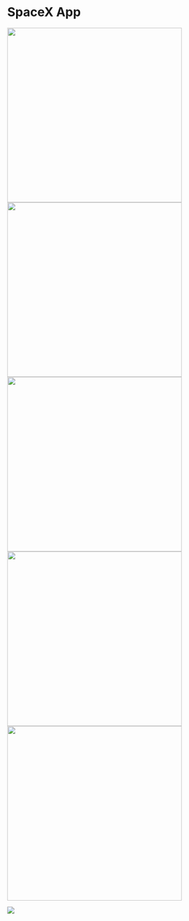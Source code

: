 # SpaceX App

<img src="https://raw.githubusercontent.com/JaveedIshaq/spacx-app/4850822068cca37c53fe4a672e4d24ef3a0bd5bc/app-screenshots/1-home.png" width="400"> <img src="https://raw.githubusercontent.com/JaveedIshaq/spacx-app/4850822068cca37c53fe4a672e4d24ef3a0bd5bc/app-screenshots/2-rockets.png" width="400"> <img src="https://raw.githubusercontent.com/JaveedIshaq/spacx-app/4850822068cca37c53fe4a672e4d24ef3a0bd5bc/app-screenshots/3-rocket-detail.png" width="400"> <img src="https://raw.githubusercontent.com/JaveedIshaq/spacx-app/4850822068cca37c53fe4a672e4d24ef3a0bd5bc/app-screenshots/4-crew-members.png" width="400"> <img src="https://raw.githubusercontent.com/JaveedIshaq/spacx-app/4850822068cca37c53fe4a672e4d24ef3a0bd5bc/app-screenshots/5-crew-member-detail-view.png" width="400"> 

<img src="https://raw.githubusercontent.com/JaveedIshaq/spacx-app/4850822068cca37c53fe4a672e4d24ef3a0bd5bc/app-screenshots/code-coverage.png"> 

